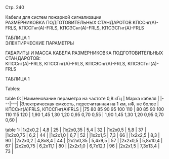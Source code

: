 Стр. 240

Кабели для систем пожарной сигнализации  
РАЗМЕРНИКОВКА ПОДГОТОВИТЕЛЬНЫХ СТАНДАРОТОВ 
КПССнг(А)-FRLS, КПССГнг(А)-FRLS, КПСЭСнг(А)-FRLS, КПСЭСГнг(А)-FRLS  

ТАБЛИЦА 1  
ЭЛЕКТИРЧЕСКИЕ ПАРАМЕТРЫ 

ГАБАРИТЫ И МАССА КАБЕЛА РАЗМЕРНИКОВКА ПОДГОТОВИТЕЛЬНЫХ СТАНДАРОТОВ:   
КПССнг(А)-FRLS, КПССГнг(А)-FRLS, КПСЭСнг(А)-FRLS, КПСЭСГнг(А)-FRLS  

ТАБЛИЦА 1

Tables:

table 0:
|Наименование пераметра на частоте 0,8 кГц | Марка кабеля |
|---|---|
|Электрическая емкость, пересчитанная на 1 км, нФ, не более | КПССнг(А)­FRLS, КПССГнг(А)­FRLS |
|75 80 85 90 95 100 110 | 80 85 90 100 110 115 120 | 1,90 1,45 1,30 1,20 0,95 0,70 0,55 | 1,90 1,45 1,30 1,20 0,95 0,70 0,60 |

table 1:
|1х2х0,2 | 4,8 | 25 |
|1х2х0,35 | 5,4 | 32 |
|1х2х0,5 | 5,8 | 37 |
|1х2х0,75 | 6,2 | 44 |
|1х2х1,0 | 6,7 | 52 |
|1х2х1,5 | 7,3 | 66 |
|1х2х2,5 | 8,3 | 90 |
|2х2х0,2 | 4,8x8,4 | 44 |
|2х2х0,35 | 5,4x9,5 | 57 |
|2х2х0,5 | 5,8x10,4 | 67 |
|2х2х0,75 | 6,2x11,1 | 80 |
|2х2х1,0 | 6,7x12,1 | 96 |
|2х2х1,5 | 7,3x13,4 | 73 |